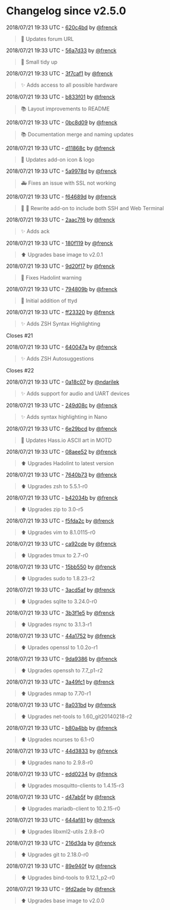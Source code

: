 # Changelog since v2.5.0

2018/07/21 19:33 UTC - [620c4bd](https://github.com/hassio-addons/addon-ssh/commit/620c4bde978f1dd4423d704b115faf65da6a6693) by [@frenck](https://github.com/frenck)
> :tractor: Updates forum URL 

2018/07/21 19:33 UTC - [56a7d33](https://github.com/hassio-addons/addon-ssh/commit/56a7d332d89ded519d7e2d178c10686fc7714ae0) by [@frenck](https://github.com/frenck)
> :shirt: Small tidy up 

2018/07/21 19:33 UTC - [3f7caf1](https://github.com/hassio-addons/addon-ssh/commit/3f7caf1ace6b8773e2528cbf21b19e26e38a2e06) by [@frenck](https://github.com/frenck)
> :sparkles: Adds access to all possible hardware 

2018/07/21 19:33 UTC - [b833f01](https://github.com/hassio-addons/addon-ssh/commit/b833f01b5520dbec89afdec640a1912611131fa5) by [@frenck](https://github.com/frenck)
> :books: Layout improvements to README 

2018/07/21 19:33 UTC - [0bc8d09](https://github.com/hassio-addons/addon-ssh/commit/0bc8d09cee1056f8ed78116db91a273c89731500) by [@frenck](https://github.com/frenck)
> :books: Documentation merge and naming updates 

2018/07/21 19:33 UTC - [d11868c](https://github.com/hassio-addons/addon-ssh/commit/d11868cb6e808d3cc350ce830ae52fb1bcd52eef) by [@frenck](https://github.com/frenck)
> :art: Updates add-on icon & logo 

2018/07/21 19:33 UTC - [5a9978d](https://github.com/hassio-addons/addon-ssh/commit/5a9978d057ec6fc2551816165e97c32e45cf1fe7) by [@frenck](https://github.com/frenck)
> :ambulance: Fixes an issue with SSL not working 

2018/07/21 19:33 UTC - [f64689d](https://github.com/hassio-addons/addon-ssh/commit/f64689d504b302e6338df82c746e2a673fd9c478) by [@frenck](https://github.com/frenck)
> :tractor: :hammer: Rewrite add-on to include both SSH and Web Terminal 

2018/07/21 19:33 UTC - [2aac7f6](https://github.com/hassio-addons/addon-ssh/commit/2aac7f6ff5655b5a6343b610c9ea974427fe48f3) by [@frenck](https://github.com/frenck)
> :sparkles: Adds ack 

2018/07/21 19:33 UTC - [180f119](https://github.com/hassio-addons/addon-ssh/commit/180f119de70849499f9be1cf97c73572b0f6c8be) by [@frenck](https://github.com/frenck)
> :arrow_up: Upgrades base image to v2.0.1 

2018/07/21 19:33 UTC - [9d20f17](https://github.com/hassio-addons/addon-ssh/commit/9d20f17f1f02b14d0247fda07a6bcc7fe8a19461) by [@frenck](https://github.com/frenck)
> :shirt: Fixes Hadolint warning 

2018/07/21 19:33 UTC - [794809b](https://github.com/hassio-addons/addon-ssh/commit/794809b572fa8f6947ab46f6cd545903586284ed) by [@frenck](https://github.com/frenck)
> :hammer: Initial addition of ttyd 

2018/07/21 19:33 UTC - [ff23320](https://github.com/hassio-addons/addon-ssh/commit/ff23320f87aa3710bf3d07ac80f4a12106e68f83) by [@frenck](https://github.com/frenck)
> :sparkles: Adds ZSH Syntax Highlighting

Closes #21 

2018/07/21 19:33 UTC - [640047a](https://github.com/hassio-addons/addon-ssh/commit/640047af7eb559420d2289366a4082dd7a3e02ec) by [@frenck](https://github.com/frenck)
> :sparkles: Adds ZSH Autosuggestions

Closes #22 

2018/07/21 19:33 UTC - [0a18c07](https://github.com/hassio-addons/addon-ssh/commit/0a18c0738f39162e5e3c90647ec3c2af0dac4f49) by [@ndarilek](https://github.com/ndarilek)
> :sparkles: Adds support for audio and UART devices 

2018/07/21 19:33 UTC - [249d08c](https://github.com/hassio-addons/addon-ssh/commit/249d08c10e78a8e3791119d092cbe07bba7247c6) by [@frenck](https://github.com/frenck)
> :sparkles: Adds syntax highlighting in Nano 

2018/07/21 19:33 UTC - [6e29bcd](https://github.com/hassio-addons/addon-ssh/commit/6e29bcd8f44a764cd8e56698119b1edd5848693d) by [@frenck](https://github.com/frenck)
> :art: Updates Hass.io ASCII art in MOTD 

2018/07/21 19:33 UTC - [08aee52](https://github.com/hassio-addons/addon-ssh/commit/08aee520ab82bfd51c562558c4f0386a75fa6bcf) by [@frenck](https://github.com/frenck)
> :arrow_up: Upgrades Hadolint to latest version 

2018/07/21 19:33 UTC - [7640b73](https://github.com/hassio-addons/addon-ssh/commit/7640b73764dcd939a76cd94a61ff22d9d7fb5f16) by [@frenck](https://github.com/frenck)
> :arrow_up: Upgrades zsh to 5.5.1-r0 

2018/07/21 19:33 UTC - [b42034b](https://github.com/hassio-addons/addon-ssh/commit/b42034b4c551070498cbd21dfed7d0e7028847ea) by [@frenck](https://github.com/frenck)
> :arrow_up: Upgrades zip to 3.0-r5 

2018/07/21 19:33 UTC - [f5fda2c](https://github.com/hassio-addons/addon-ssh/commit/f5fda2c41e91edbc8013a1542046dd28a993b0b2) by [@frenck](https://github.com/frenck)
> :arrow_up: Upgrades vim to 8.1.0115-r0 

2018/07/21 19:33 UTC - [ca92cde](https://github.com/hassio-addons/addon-ssh/commit/ca92cdef62e04557a1aea6854442ac98efd7a8d8) by [@frenck](https://github.com/frenck)
> :arrow_up: Upgrades tmux to 2.7-r0 

2018/07/21 19:33 UTC - [15bb550](https://github.com/hassio-addons/addon-ssh/commit/15bb5504266ca7c1307d2061ca16f16640f8efb1) by [@frenck](https://github.com/frenck)
> :arrow_up: Upgrades sudo to 1.8.23-r2 

2018/07/21 19:33 UTC - [3acd5af](https://github.com/hassio-addons/addon-ssh/commit/3acd5afba2a7aa6f0508240d28208de068908759) by [@frenck](https://github.com/frenck)
> :arrow_up: Upgrades sqlite to 3.24.0-r0 

2018/07/21 19:33 UTC - [3b3f1e5](https://github.com/hassio-addons/addon-ssh/commit/3b3f1e5c0148659099759113a2d0d5a9082890e0) by [@frenck](https://github.com/frenck)
> :arrow_up: Upgrades rsync to 3.1.3-r1 

2018/07/21 19:33 UTC - [44a1752](https://github.com/hassio-addons/addon-ssh/commit/44a1752db6e34edbb758666533caf105d35b6f86) by [@frenck](https://github.com/frenck)
> :arrow_up: Uprades openssl to 1.0.2o-r1 

2018/07/21 19:33 UTC - [9da9386](https://github.com/hassio-addons/addon-ssh/commit/9da9386451df082b2110f13c289f25fd8877081e) by [@frenck](https://github.com/frenck)
> :arrow_up: Upgrades openssh to 7.7_p1-r2 

2018/07/21 19:33 UTC - [3a49fc1](https://github.com/hassio-addons/addon-ssh/commit/3a49fc182a65fd3732c992c477a540650bdfeb44) by [@frenck](https://github.com/frenck)
> :arrow_up: Upgrades nmap to 7.70-r1 

2018/07/21 19:33 UTC - [8a031bd](https://github.com/hassio-addons/addon-ssh/commit/8a031bd099d586b537f897e310e8adaf5da7cfa6) by [@frenck](https://github.com/frenck)
> :arrow_up: Upgrades net-tools to 1.60_git20140218-r2 

2018/07/21 19:33 UTC - [b80a4bb](https://github.com/hassio-addons/addon-ssh/commit/b80a4bbd0a851db376d7d818cd6cf04792b99819) by [@frenck](https://github.com/frenck)
> :arrow_up: Upgrades ncurses to 6.1-r0 

2018/07/21 19:33 UTC - [44d3833](https://github.com/hassio-addons/addon-ssh/commit/44d3833ebaa1ebfba1e0687cca1c48fb6e015317) by [@frenck](https://github.com/frenck)
> :arrow_up: Upgrades nano to 2.9.8-r0 

2018/07/21 19:33 UTC - [edd0234](https://github.com/hassio-addons/addon-ssh/commit/edd0234e744c242bd2ff67b9ec38ec906e178d60) by [@frenck](https://github.com/frenck)
> :arrow_up: Upgrades mosquitto-clients to 1.4.15-r3 

2018/07/21 19:33 UTC - [d47ab5f](https://github.com/hassio-addons/addon-ssh/commit/d47ab5f39c5c53d4c1228ae2e3afcd2099dab1e9) by [@frenck](https://github.com/frenck)
> :arrow_up: Upgrades mariadb-client to 10.2.15-r0 

2018/07/21 19:33 UTC - [644af81](https://github.com/hassio-addons/addon-ssh/commit/644af819470fb6fc4064c31d60947489ad763844) by [@frenck](https://github.com/frenck)
> :arrow_up: Upgrades libxml2-utils 2.9.8-r0 

2018/07/21 19:33 UTC - [216d3da](https://github.com/hassio-addons/addon-ssh/commit/216d3daaa01fb3b050fd58e9d8deb190f151fa9e) by [@frenck](https://github.com/frenck)
> :arrow_up: Upgrades git to 2.18.0-r0 

2018/07/21 19:33 UTC - [89e940f](https://github.com/hassio-addons/addon-ssh/commit/89e940f7ad9e28572f28c8ee8ba80cd159e60b1e) by [@frenck](https://github.com/frenck)
> :arrow_up: Upgrades bind-tools to 9.12.1_p2-r0 

2018/07/21 19:33 UTC - [9fd2ade](https://github.com/hassio-addons/addon-ssh/commit/9fd2ade736f3a53af5e83155d45ea6f19d113f6b) by [@frenck](https://github.com/frenck)
> :arrow_up: Upgrades base image to v2.0.0 

